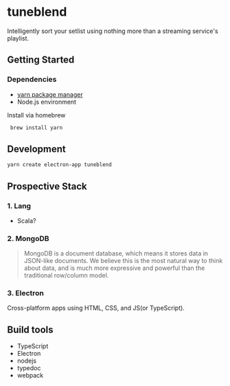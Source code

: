 # tuneblend

Intelligently sort your setlist using nothing more than a streaming service's playlist.

## Getting Started

### Dependencies

* [yarn package manager](https://yarnpkg.com/getting-started)
* Node.js environment

Install via homebrew
```bash
 brew install yarn
```

## Development

```bash
yarn create electron-app tuneblend
```

## Prospective Stack

### 1. Lang

* Scala?

### 2. MongoDB

> MongoDB is a document database, which means it stores data in JSON-like documents. We believe this is the most natural way to think about data, and is much more expressive and powerful than the traditional row/column model.

### 3. Electron

Cross-platform apps using HTML, CSS, and JS(or TypeScript).


## Build tools

* TypeScript
* Electron
* nodejs
* typedoc
* webpack


